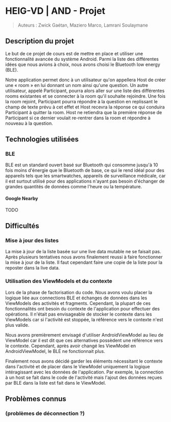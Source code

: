 # HEIG-VD | AND - Projet

> Auteurs : Zwick Gaétan, Maziero Marco, Lamrani Soulaymane

## Description du projet

Le but de ce projet de cours est de mettre en place et utiliser une
fonctionnalité avancée du système Android. Parmi la liste des différentes idées
que nous avions à choix, nous avons choisi le Bluetooth low energy (BLE).

Notre application permet donc à un utilisateur qu'on appellera Host de créer une
« room » en lui donnant un nom ainsi qu'une question. Un autre utilisateur,
appelé Participant, pourra alors aller sur une liste des différentes rooms
existantes et se connecter à la room qu'il souhaite rejoindre. Une fois la room
rejoint, Participant pourra répondre à la question en replissant le champ de
texte prévu à cet effet et Host recevra la réponse ce qui conduira Participant à
quitter la room. Host ne retiendra que la première réponse de Participant si ce
dernier voulait re-rentrer dans la room et répondre à nouveau à la question.

## Technologies utilisées

### BLE

BLE est un standard ouvert basé sur Bluetooth qui consomme jusqu'à 10 fois moins
d'énergie que le Bluetooth de base, ce qui le rend idéal pour des appareils tels
que les smartwatches, appareils de surveillance médicale, car il est surtout
utilisé pour des applications n'ayant pas besoin d'échanger de grandes quantités
de données comme l'heure ou la température.

#### Google Nearby

TODO

## Difficultés

### Mise à jour des listes

La mise à jour de la liste basée sur une live data mutable ne se faisait pas. Après plusieurs tentatives nous avons finalement reussi à faire fonctionner la mise à jour de la liste. Il faut cependant faire une copie de la liste pour la reposter dans la live data.

### Utilisation des ViewModels et du contexte

Lors de la phase de factorisation du code. Nous avons voulu placer la logique liée aux connections BLE et échanges de données dans les ViewModels des activités et fragments. Cependant, la plupart de ces fonctionnalités ont besoin du contexte de l'application pour effectuer des opérations. Il n'était pas envisageable de stocker le contexte dans les ViewModels car si l'activité est stoppée, la référence vers le contexte n'est plus valide.

Nous avons premièrement envisagé d'utiliser AndroidViewModel au lieu de ViewModel car il est dit que ces alternatives possèdent une référence vers le contexte. Cependant, après avoir changé les ViewModel en AndroidViewModel, le BLE ne fonctionnait plus.

Finalement nous avons décidé garder les éléments nécessitant le contexte dans l'activité et de placer dans le ViewModel uniquement la logique intéragissant avec les données de l'application. Par exemple, la connection à un host se fait dans le code de l'activité mais l'ajout des données reçues par BLE dans la liste est fait dans le ViewModel.

## Problèmes connus

### (problèmes de déconnection ?)
